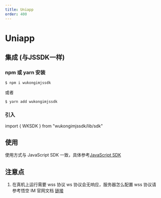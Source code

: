 ```yaml
---
title: Uniapp
order: 400
---
```

# Uniapp
## 集成 (与JSSDK一样)

### npm 或 yarn 安装

```
$ npm i wukongimjssdk
```

或者

```
$ yarn add wukongimjssdk
```

### 引入

import { WKSDK } from "wukongimjssdk/lib/sdk"

## 使用

使用方式与 JavaScript SDK 一致，具体参考[JavaScript SDK](/sdk/javascript)

## 注意点

1. 在真机上运行需要 wss 协议 ws 协议会无响应，服务器怎么配置 wss 协议请参考悟空 IM 官网文档 [链接](/guide/wss)

